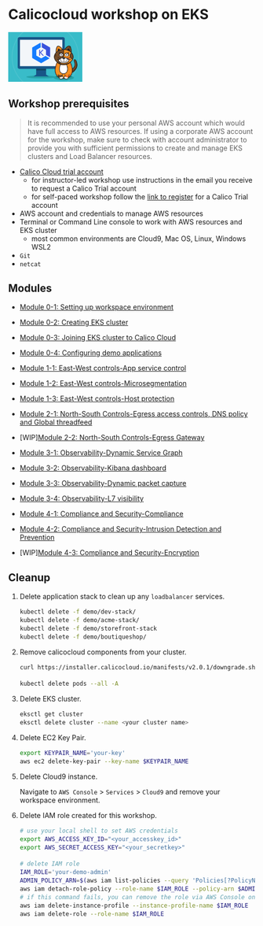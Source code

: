 # Calicocloud workshop on EKS

<img src="img/calico.png" alt="Calico on EKS" width="30%"/>


## Workshop prerequisites

>It is recommended to use your personal AWS account which would have full access to AWS resources. If using a corporate AWS account for the workshop, make sure to check with account administrator to provide you with sufficient permissions to create and manage EKS clusters and Load Balancer resources.

- [Calico Cloud trial account](https://www.tigera.io/tigera-products/calico-cloud/)
  - for instructor-led workshop use instructions in the email you receive to request a Calico Trial account
  - for self-paced workshop follow the [link to register](https://www.tigera.io/tigera-products/calico-cloud/) for a Calico Trial account
- AWS account and credentials to manage AWS resources
- Terminal or Command Line console to work with AWS resources and EKS cluster
  - most common environments are Cloud9, Mac OS, Linux, Windows WSL2
- `Git`
- `netcat`


## Modules

- [Module 0-1: Setting up workspace environment](./modules/setting-up-work-environment.md)
- [Module 0-2: Creating EKS cluster](modules/creating-eks-cluster.md)
- [Module 0-3: Joining EKS cluster to Calico Cloud](modules/joining-eks-to-calico-cloud.md)
- [Module 0-4: Configuring demo applications](modules/configuring-demo-apps.md)

- [Module 1-1: East-West controls-App service control](modules/app-service-control.md)
- [Module 1-2: East-West controls-Microsegmentation](modules/microsegmentation.md)
- [Module 1-3: East-West controls-Host protection](modules/host-protection.md)

- [Module 2-1: North-South Controls-Egress access controls, DNS policy and Global threadfeed ](modules/egress-access-controls.md)
- [WIP][Module 2-2: North-South Controls-Egress Gateway](modules/egress-gateway.md) 

- [Module 3-1: Observability-Dynamic Service Graph](modules/dynamic-service-graph.md)
- [Module 3-2: Observability-Kibana dashboard](modules/kibana-dashboard.md)
- [Module 3-3: Observability-Dynamic packet capture](modules/dynamic-packet-capture.md) 
- [Module 3-4: Observability-L7 visibility](modules/enable-l7-visibility.md) 

- [Module 4-1: Compliance and Security-Compliance](modules/compliance-reports.md) 
- [Module 4-2: Compliance and Security-Intrusion Detection and Prevention](modules/intrusion-detection-protection.md) 
- [WIP][Module 4-3: Compliance and Security-Encryption](modules/encryption.md) 



## Cleanup

1. Delete application stack to clean up any `loadbalancer` services.

    ```bash
    kubectl delete -f demo/dev-stack/
    kubectl delete -f demo/acme-stack/
    kubectl delete -f demo/storefront-stack
    kubectl delete -f demo/boutiqueshop/
    ```
3. Remove calicocloud components from your cluster.
    ```bash
   curl https://installer.calicocloud.io/manifests/v2.0.1/downgrade.sh | bash  

   kubectl delete pods --all -A
   ```

3. Delete EKS cluster.

    ```bash
    eksctl get cluster 
    eksctl delete cluster --name <your cluster name>
    ```

4. Delete EC2 Key Pair.

    ```bash
    export KEYPAIR_NAME='your-key'
    aws ec2 delete-key-pair --key-name $KEYPAIR_NAME
    ```

5. Delete Cloud9 instance.

    Navigate to `AWS Console` > `Services` > `Cloud9` and remove your workspace environment.

6. Delete IAM role created for this workshop.

    ```bash
    # use your local shell to set AWS credentials
    export AWS_ACCESS_KEY_ID="<your_accesskey_id>"
    export AWS_SECRET_ACCESS_KEY="<your_secretkey>"

    # delete IAM role
    IAM_ROLE='your-demo-admin'
    ADMIN_POLICY_ARN=$(aws iam list-policies --query 'Policies[?PolicyName==`AdministratorAccess`].Arn' --output text)
    aws iam detach-role-policy --role-name $IAM_ROLE --policy-arn $ADMIN_POLICY_ARN
    # if this command fails, you can remove the role via AWS Console once you delete the Cloud9 instance
    aws iam delete-instance-profile --instance-profile-name $IAM_ROLE
    aws iam delete-role --role-name $IAM_ROLE
    ```
